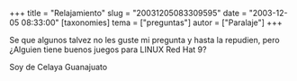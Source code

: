 +++
title = "Relajamiento"
slug = "20031205083309595"
date = "2003-12-05 08:33:00"
[taxonomies]
tema = ["preguntas"]
autor = ["Paralaje"]
+++

Se que algunos talvez no les guste mi pregunta y hasta la repudien, pero
¿Alguien tiene buenos juegos para LINUX Red Hat 9?

  
Soy de Celaya Guanajuato

